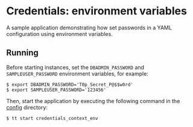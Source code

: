# Credentials: environment variables

A sample application demonstrating how set passwords in a YAML configuration using environment variables.

## Running

Before starting instances, set the `DBADMIN_PASSWORD` and `SAMPLEUSER_PASSWORD` environment variables, for example:

```console
$ export DBADMIN_PASSWORD='T0p_Secret_P@$$w0rd'
$ export SAMPLEUSER_PASSWORD='123456'
```

Then, start the application by executing the following command in the [config](../../../config) directory:

```console
$ tt start credentials_context_env
```
